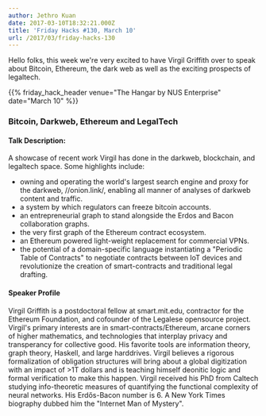 ```yaml
---
author: Jethro Kuan
date: 2017-03-10T18:32:21.000Z
title: 'Friday Hacks #130, March 10'
url: /2017/03/friday-hacks-130
---
```


Hello folks, this week we're very excited to have Virgil Griffith over to speak about Bitcoin, Ethereum, the dark web as well as the exciting prospects of legaltech.

{{% friday_hack_header venue="The Hangar by NUS Enterprise" date="March 10" %}}

### Bitcoin, Darkweb, Ethereum and LegalTech

#### Talk Description:
A showcase of recent work Virgil has done in the darkweb, blockchain, and legaltech space. Some highlights include:

* owning and operating the world's largest search engine and proxy for the darkweb, //onion.link/, enabling all manner of analyses of darkweb content and traffic.
* a system by which regulators can freeze bitcoin accounts.
* an entrepreneurial graph to stand alongside the Erdos and Bacon collaboration graphs.
* the very first graph of the Ethereum contract ecosystem.
* an Ethereum powered light-weight replacement for commercial VPNs.
* the potential of a domain-specific language instantiating a "Periodic Table of Contracts" to negotiate contracts between IoT devices and revolutionize the creation of smart-contracts and traditional legal drafting.

#### Speaker Profile
Virgil Griffith is a postdoctoral fellow at smart.mit.edu, contractor for the Ethereum Foundation, and cofounder of the Legalese opensource project. Virgil's primary interests are in smart-contracts/Ethereum, arcane corners of higher mathematics, and technologies that interplay privacy and transperancy for collective good. His favorite tools are information theory, graph theory, Haskell, and large harddrives. Virgil believes a rigorous formalization of obligation structures will bring about a global digitization with an impact of >1T dollars and is teaching himself deonitic logic and formal verification to make this happen. Virgil received his PhD from Caltech studying info-theoretic measures of quantifying the functional complexity of neural networks. His Erdős-Bacon number is 6. A New York Times biography dubbed him the "Internet Man of Mystery".
